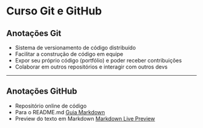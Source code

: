 # Curso Git e GitHub 

## Anotações Git 
- Sistema de versionamento de código distribuído
- Facilitar a construção de código em equipe
- Expor seu próprio código (portfólio) e poder receber contribuições 
- Colaborar em outros repositórios e interagir com outros devs

---

## Anotações GitHub
- Repositório online de código
- Para o README.md [Guia Markdown](https://www.markdownguide.org/basic-syntax/ "Markdownguide") 
- Preview do texto em Markdown [Markdown Live Preview](https://markdownlivepreview.com/ "Markdown Live Preview")
